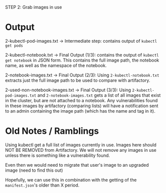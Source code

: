 STEP 2: Grab images in use

# Output

2-kubectl-pod-images.txt -> Intermediate step: contains output of `kubectl get pods`

2-kubectl-notebook.txt -> Final Output (1/3): contains the output of `kubectl get notebook` in JSON form. This contains the full image path, the notebook name, as well as the namespace of the notebook.

2-notebook-images.txt -> Final Output (2/3): Using `2-kubectl-notebook.txt` extracts just the full image path to be used to compare with artifactory.

2-used-non-notebook-images.txt -> Final Output (3/3): Using `2-kubectl-pod-images.txt` and `2-notebook-images.txt` gets a list of all images that exist in the cluster, but are not attached to a notebook. Any vulnerabilities found in these images by artifactory (comparing lists) will have a notification sent to an admin containing the image path (which has the name and tag in it).  


# Old Notes / Ramblings
Using kubectl get a full list of images currently in use. Images here should NOT BE REMOVED from Artifactory.
We will not remove any images in use unless there is something like a vulnerability found. 

Even then we would need to migrate that user's image to an upgraded image (need to find this out)


Hopefully, we can use this in combination with the getting of the `manifest.json`'s older than X period. 
